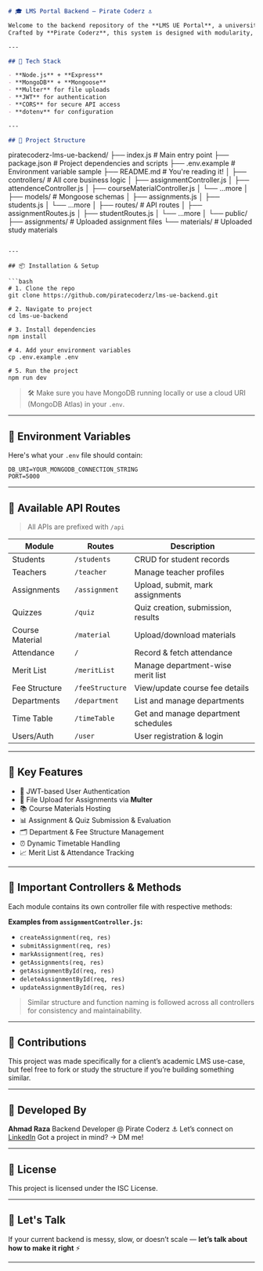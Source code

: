 ```markdown
# 🎓 LMS Portal Backend – Pirate Coderz ⚓

Welcome to the backend repository of the **LMS UE Portal**, a university-level Learning Management System built for a client’s final year project.  
Crafted by **Pirate Coderz**, this system is designed with modularity, scalability, and real-world use in mind.

---

## 🚀 Tech Stack

- **Node.js** + **Express**
- **MongoDB** + **Mongoose**
- **Multer** for file uploads
- **JWT** for authentication
- **CORS** for secure API access
- **dotenv** for configuration

---

## 📂 Project Structure

```

piratecoderz-lms-ue-backend/
├── index.js                # Main entry point
├── package.json            # Project dependencies and scripts
├── .env.example            # Environment variable sample
├── README.md               # You're reading it!
│
├── controllers/            # All core business logic
│   ├── assignmentController.js
│   ├── attendenceController.js
│   ├── courseMaterialController.js
│   └── ...more
│
├── models/                 # Mongoose schemas
│   ├── assignments.js
│   ├── students.js
│   └── ...more
│
├── routes/                 # API routes
│   ├── assignmentRoutes.js
│   ├── studentRoutes.js
│   └── ...more
│
└── public/
├── assignments/        # Uploaded assignment files
└── materials/          # Uploaded study materials

````

---

## 📦 Installation & Setup

```bash
# 1. Clone the repo
git clone https://github.com/piratecoderz/lms-ue-backend.git

# 2. Navigate to project
cd lms-ue-backend

# 3. Install dependencies
npm install

# 4. Add your environment variables
cp .env.example .env

# 5. Run the project
npm run dev
````

> 🛠️ Make sure you have MongoDB running locally or use a cloud URI (MongoDB Atlas) in your `.env`.

---

## 🔐 Environment Variables

Here's what your `.env` file should contain:

```env
DB_URI=YOUR_MONGODB_CONNECTION_STRING
PORT=5000
```

---

## 🔌 Available API Routes

> All APIs are prefixed with `/api`

| Module          | Routes          | Description                         |
| --------------- | --------------- | ----------------------------------- |
| Students        | `/students`     | CRUD for student records            |
| Teachers        | `/teacher`      | Manage teacher profiles             |
| Assignments     | `/assignment`   | Upload, submit, mark assignments    |
| Quizzes         | `/quiz`         | Quiz creation, submission, results  |
| Course Material | `/material`     | Upload/download materials           |
| Attendance      | `/`             | Record & fetch attendance           |
| Merit List      | `/meritList`    | Manage department-wise merit list   |
| Fee Structure   | `/feeStructure` | View/update course fee details      |
| Departments     | `/department`   | List and manage departments         |
| Time Table      | `/timeTable`    | Get and manage department schedules |
| Users/Auth      | `/user`         | User registration & login           |

---

## 📌 Key Features

* 🔐 JWT-based User Authentication
* 📝 File Upload for Assignments via **Multer**
* 📚 Course Materials Hosting
* 📊 Assignment & Quiz Submission & Evaluation
* 🗂️ Department & Fee Structure Management
* ⏰ Dynamic Timetable Handling
* 📈 Merit List & Attendance Tracking

---

## 📁 Important Controllers & Methods

Each module contains its own controller file with respective methods:

**Examples from `assignmentController.js`:**

* `createAssignment(req, res)`
* `submitAssignment(req, res)`
* `markAssignment(req, res)`
* `getAssignments(req, res)`
* `getAssignmentById(req, res)`
* `deleteAssignmentById(req, res)`
* `updateAssignmentById(req, res)`

> Similar structure and function naming is followed across all controllers for consistency and maintainability.

---

## 🤝 Contributions

This project was made specifically for a client’s academic LMS use-case, but feel free to fork or study the structure if you’re building something similar.

---

## 🧠 Developed By

**Ahmad Raza**
Backend Developer @ Pirate Coderz ⚓
Let’s connect on [LinkedIn](https://www.linkedin.com/in/ahmad-raza0)
Got a project in mind? → DM me!

---

## 📜 License

This project is licensed under the ISC License.

---

## 💬 Let's Talk

If your current backend is messy, slow, or doesn’t scale —
**let’s talk about how to make it right** ⚡

---
